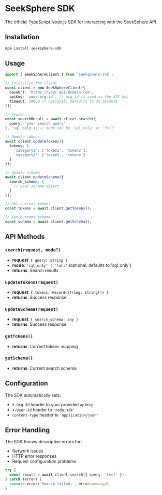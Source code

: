 # SeekSphere SDK

The official TypeScript Node.js SDK for interacting with the SeekSphere API.

## Installation

```bash
npm install seeksphere-sdk
```

## Usage

```typescript
import { SeekSphereClient } from 'seeksphere-sdk';

// Initialize the client
const client = new SeekSphereClient({
  baseUrl: 'https://your-api-domain.com',
  apiKey: 'your-org-id', // org_id is used as the API key
  timeout: 30000 // optional, defaults to 30 seconds
});

// Search
const searchResult = await client.search({
  query: 'your search query'
}, 'sql_only'); // mode can be 'sql_only' or 'full'

// Update tokens
await client.updateTokens({
  tokens: {
    'category1': ['token1', 'token2'],
    'category2': ['token3', 'token4']
  }
});

// Update schema
await client.updateSchema({
  search_schema: {
    // your schema object
  }
});

// Get current tokens
const tokens = await client.getTokens();

// Get current schema
const schema = await client.getSchema();
```

## API Methods

### `search(request, mode?)`
- **request**: `{ query: string }`
- **mode**: `'sql_only' | 'full'` (optional, defaults to 'sql_only')
- **returns**: Search results

### `updateTokens(request)`
- **request**: `{ tokens: Record<string, string[]> }`
- **returns**: Success response

### `updateSchema(request)`
- **request**: `{ search_schema: any }`
- **returns**: Success response

### `getTokens()`
- **returns**: Current tokens mapping

### `getSchema()`
- **returns**: Current search schema

## Configuration

The SDK automatically sets:
- `X-Org-Id` header to your provided `apiKey`
- `X-User-Id` header to `'node_sdk'`
- `Content-Type` header to `'application/json'`

## Error Handling

The SDK throws descriptive errors for:
- Network issues
- HTTP error responses
- Request configuration problems

```typescript
try {
  const result = await client.search({ query: 'test' });
} catch (error) {
  console.error('Search failed:', error.message);
}
```